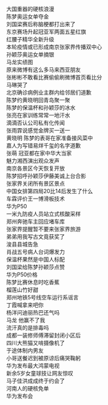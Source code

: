 大国重器的硬核浪漫  
陈梦奥运女单夺金  
刘国梁赛后称脑梗都打出来了  
东京赛场升起冠亚军两面五星红旗  
红腰子精华全新升级  
本轮疫情或已形成南京张家界传播双中心  
孙颖莎奥运女单摘银  
马龙实绩图  
原来微博有这么多马来西亚朋友  
张彬彬不敢看比赛偷偷刷微博首页看比分  
马琳哭了  
北京确诊病例业主群内给邻居们道歉  
陈梦约黄晓明回青岛聚一聚  
陈梦的保温杯和孙颖莎的冰水  
张亮在家训练常常一地汗水  
滴滴否认公司私有化传闻  
张雨霏说感觉金牌买一送一  
黄晓明 陈梦的表哥在家准备接风菜中  
嘉人为写错易烊千玺的名字道歉  
张萌 冠亚都在家中华大当家  
魅力湘西演出观众发声  
南京各景区今天恢复开放  
陈梦招呼孙颖莎伊藤美诚上台合影  
张家界关闭所有景区景点  
中国女排第四局20比14后发生了什么  
车霖评价王一博滑板技术  
华为P50  
一米九防疫人员站立式核酸采样  
郑州奔驰车主回应堵车库  
张家界提醒暂不要来张家界旅游  
弟弟用我写古文竟获奖了  
浚县县城告急  
肖战五号病人台词爆发力  
保温杯果然是中国人标配  
刘国梁给陈梦孙颖莎点赞  
华为P50价格  
陈梦比赛休息时吃香蕉  
榴莲山竹好甜  
郑州地铁5号线空车运行系谣言  
丁霞喊拿来吧你  
杨洋问迪丽热巴还气吗  
马龙 他赢不了我  
流汗真的是排毒吗  
成都一装修师傅滞留封闭小区后  
四川大熊猫又啃摄像机了  
于途体制内男友  
小哥送餐迟到被原谅后痛哭鞠躬  
华为发布最大鸿蒙电视  
新余5岁女童球技让网友惊叹  
马子佳洪成成终于约会了  
河南人的硬核免单  
华为发布会  
